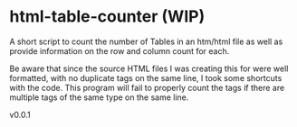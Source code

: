 # html-table-counter (WIP)
A short script to count the number of Tables in an htm/html file as well as provide information on the row and column count for each.

Be aware that since the source HTML files I was creating this for were well formatted, with no duplicate tags on the same line, I took some shortcuts
with the code. This program will fail to properly count the tags if there are multiple tags of the same type on the same line.

v0.0.1
